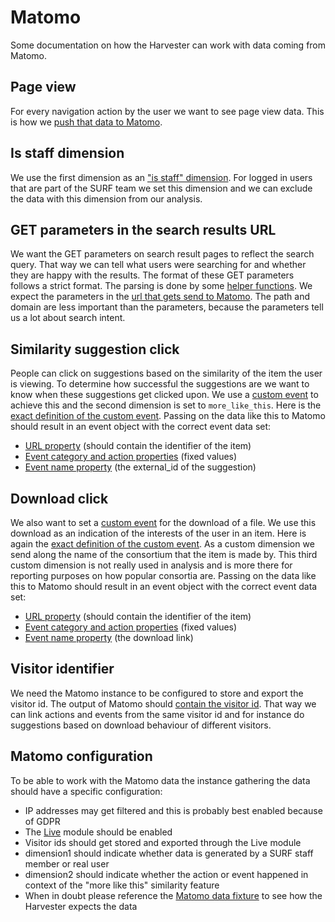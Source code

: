 Matomo
======

Some documentation on how the Harvester can work with data coming from Matomo.


Page view
---------

For every navigation action by the user we want to see page view data.
This is how we [push that data to Matomo](src/logging.js#L69-L74).


Is staff dimension
------------------

We use the first dimension as an ["is staff" dimension](src/logging.js#L90).
For logged in users that are part of the SURF team we set this dimension and we can exclude the data with this dimension from our analysis.


GET parameters in the search results URL
----------------------------------------

We want the GET parameters on search result pages to reflect the search query.
That way we can tell what users were searching for and whether they are happy with the results.
The format of these GET parameters follows a strict format. The parsing is done by some [helper functions](src/components/_helpers.js).
We expect the parameters in the [url that gets send to Matomo](../harvester/core/fixtures/matomo-visits.json#L32).
The path and domain are less important than the parameters, because the parameters tell us a lot about search intent.


Similarity suggestion click
---------------------------

People can click on suggestions based on the similarity of the item the user is viewing.
To determine how successful the suggestions are we want to know when these suggestions get clicked upon.
We use a [custom event](src/logging.js#L78-L85) to achieve this and the second dimension is set to `more_like_this`.
Here is the [exact definition of the custom event](src/pages/material.vue#L107-L109).
Passing on the data like this to Matomo should result in an event object with the correct event data set:

* [URL property](../harvester/core/fixtures/matomo-visits.json#L91) (should contain the identifier of the item)
* [Event category and action properties](../harvester/core/fixtures/matomo-visits.json#L96-L97) (fixed values)
* [Event name property](../harvester/core/fixtures/matomo-visits.json#L106) (the external_id of the suggestion)


Download click
--------------

We also want to set a [custom event](src/logging.js#L78-L85) for the download of a file.
We use this download as an indication of the interests of the user in an item.
Here is again the [exact definition of the custom event](src/components/Materials/Sidebar/Sidebar.component.js#L306-L312).
As a custom dimension we send along the name of the consortium that the item is made by.
This third custom dimension is not really used in analysis and is more there for reporting purposes on how popular consortia are.
Passing on the data like this to Matomo should result in an event object with the correct event data set:

* [URL property](../harvester/core/fixtures/matomo-visits.json#L132) (should contain the identifier of the item)
* [Event category and action properties](../harvester/core/fixtures/matomo-visits.json#L137-L138) (fixed values)
* [Event name property](../harvester/core/fixtures/matomo-visits.json#L147) (the download link)


Visitor identifier
------------------

We need the Matomo instance to be configured to store and export the visitor id.
The output of Matomo should [contain the visitor id](../harvester/core/fixtures/matomo-visits.json#L6).
That way we can link actions and events from the same visitor id and for instance do suggestions based on download behaviour of different visitors.


Matomo configuration
--------------------

To be able to work with the Matomo data the instance gathering the data should have a specific configuration:

* IP addresses may get filtered and this is probably best enabled because of GDPR
* The [Live](https://developer.matomo.org/api-reference/reporting-api#Live) module should be enabled
* Visitor ids should get stored and exported through the Live module
* dimension1 should indicate whether data is generated by a SURF staff member or real user
* dimension2 should indicate whether the action or event happened in context of the "more like this" similarity feature
* When in doubt please reference the [Matomo data fixture](../harvester/core/fixtures/matomo-visits.json) to see how the Harvester expects the data
